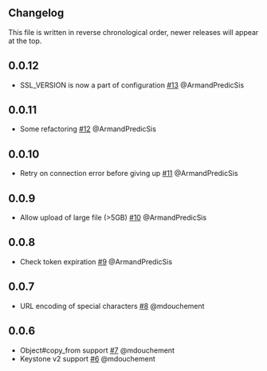 ## Changelog

This file is written in reverse chronological order, newer releases will
appear at the top.

## 0.0.12

  * SSL_VERSION is now a part of configuration
    [#13](https://github.com/PredicSis/swift-ruby/pull/2)
    @ArmandPredicSis

## 0.0.11

  * Some refactoring
    [#12](https://github.com/PredicSis/swift-ruby/pull/1)
    @ArmandPredicSis

## 0.0.10

  * Retry on connection error before giving up
    [#11](https://github.com/memoways/swift-ruby/pull/11)
    @ArmandPredicSis

## 0.0.9

  * Allow upload of large file (>5GB)
    [#10](https://github.com/memoways/swift-ruby/pull/10)
    @ArmandPredicSis

## 0.0.8

  * Check token expiration
    [#9](https://github.com/memoways/swift-ruby/pull/9)
    @ArmandPredicSis

## 0.0.7

  * URL encoding of special characters
    [#8](https://github.com/memoways/swift-ruby/pull/8)
    @mdouchement


## 0.0.6

  * Object#copy_from support
    [#7](https://github.com/memoways/swift-ruby/pull/7)
    @mdouchement
  * Keystone v2 support
    [#6](https://github.com/memoways/swift-ruby/pull/6)
    @mdouchement
